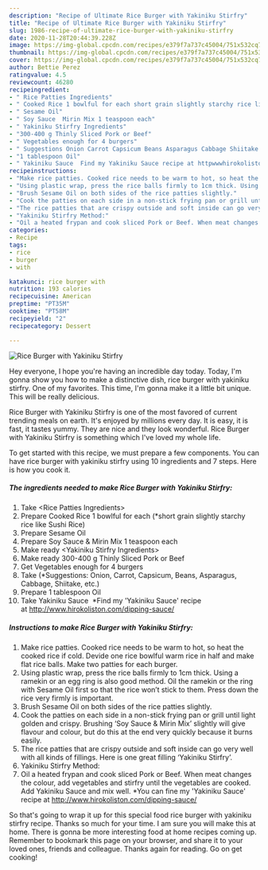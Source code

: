```yaml
---
description: "Recipe of Ultimate Rice Burger with Yakiniku Stirfry"
title: "Recipe of Ultimate Rice Burger with Yakiniku Stirfry"
slug: 1986-recipe-of-ultimate-rice-burger-with-yakiniku-stirfry
date: 2020-11-28T20:44:39.228Z
image: https://img-global.cpcdn.com/recipes/e379f7a737c45004/751x532cq70/rice-burger-with-yakiniku-stirfry-recipe-main-photo.jpg
thumbnail: https://img-global.cpcdn.com/recipes/e379f7a737c45004/751x532cq70/rice-burger-with-yakiniku-stirfry-recipe-main-photo.jpg
cover: https://img-global.cpcdn.com/recipes/e379f7a737c45004/751x532cq70/rice-burger-with-yakiniku-stirfry-recipe-main-photo.jpg
author: Bettie Perez
ratingvalue: 4.5
reviewcount: 46280
recipeingredient:
- " Rice Patties Ingredients"
- " Cooked Rice 1 bowlful for each short grain slightly starchy rice like Sushi Rice"
- " Sesame Oil"
- " Soy Sauce  Mirin Mix 1 teaspoon each"
- " Yakiniku Stirfry Ingredients"
- "300-400 g Thinly Sliced Pork or Beef"
- " Vegetables enough for 4 burgers"
- " Suggestions Onion Carrot Capsicum Beans Asparagus Cabbage Shiitake etc"
- "1 tablespoon Oil"
- " Yakiniku Sauce  Find my Yakiniku Sauce recipe at httpwwwhirokolistoncomdippingsauce"
recipeinstructions:
- "Make rice patties. Cooked rice needs to be warm to hot, so heat the cooked rice if cold. Devide one rice bowlful warm rice in half and make flat rice balls. Make two patties for each burger."
- "Using plastic wrap, press the rice balls firmly to 1cm thick. Using a ramekin or an egg ring is also good method. Oil the ramekin or the ring with Sesame Oil first so that the rice won’t stick to them. Press down the rice very firmly is important."
- "Brush Sesame Oil on both sides of the rice patties slightly."
- "Cook the patties on each side in a non-stick frying pan or grill until light golden and crispy. Brushing ‘Soy Sauce &amp; Mirin Mix’ slightly will give flavour and colour, but do this at the end very quickly because it burns easily."
- "The rice patties that are crispy outside and soft inside can go very well with all kinds of fillings. Here is one great filling ‘Yakiniku Stirfry’."
- "Yakiniku Stirfry Method:"
- "Oil a heated frypan and cook sliced Pork or Beef. When meat changes the colour, add vegetables and stirfry until the vegetables are cooked. Add Yakiniku Sauce and mix well. *You can fine my &#39;Yakiniku Sauce&#39; recipe at http://www.hirokoliston.com/dipping-sauce/"
categories:
- Recipe
tags:
- rice
- burger
- with

katakunci: rice burger with 
nutrition: 193 calories
recipecuisine: American
preptime: "PT35M"
cooktime: "PT58M"
recipeyield: "2"
recipecategory: Dessert

---
```



![Rice Burger with Yakiniku Stirfry](https://img-global.cpcdn.com/recipes/e379f7a737c45004/751x532cq70/rice-burger-with-yakiniku-stirfry-recipe-main-photo.jpg)

Hey everyone, I hope you're having an incredible day today. Today, I'm gonna show you how to make a distinctive dish, rice burger with yakiniku stirfry. One of my favorites. This time, I'm gonna make it a little bit unique. This will be really delicious.

Rice Burger with Yakiniku Stirfry is one of the most favored of current trending meals on earth. It's enjoyed by millions every day. It is easy, it is fast, it tastes yummy. They are nice and they look wonderful. Rice Burger with Yakiniku Stirfry is something which I've loved my whole life.




To get started with this recipe, we must prepare a few components. You can have rice burger with yakiniku stirfry using 10 ingredients and 7 steps. Here is how you cook it.

<!--inarticleads1-->

##### The ingredients needed to make Rice Burger with Yakiniku Stirfry:

1. Take  &lt;Rice Patties Ingredients&gt;
1. Prepare  Cooked Rice 1 bowlful for each (*short grain slightly starchy rice like Sushi Rice)
1. Prepare  Sesame Oil
1. Prepare  Soy Sauce &amp; Mirin Mix 1 teaspoon each
1. Make ready  &lt;Yakiniku Stirfry Ingredients&gt;
1. Make ready 300-400 g Thinly Sliced Pork or Beef
1. Get  Vegetables enough for 4 burgers
1. Take  (*Suggestions: Onion, Carrot, Capsicum, Beans, Asparagus, Cabbage, Shiitake, etc.)
1. Prepare 1 tablespoon Oil
1. Take  Yakiniku Sauce  *Find my &#39;Yakiniku Sauce&#39; recipe at http://www.hirokoliston.com/dipping-sauce/




<!--inarticleads2-->

##### Instructions to make Rice Burger with Yakiniku Stirfry:

1. Make rice patties. Cooked rice needs to be warm to hot, so heat the cooked rice if cold. Devide one rice bowlful warm rice in half and make flat rice balls. Make two patties for each burger.
1. Using plastic wrap, press the rice balls firmly to 1cm thick. Using a ramekin or an egg ring is also good method. Oil the ramekin or the ring with Sesame Oil first so that the rice won’t stick to them. Press down the rice very firmly is important.
1. Brush Sesame Oil on both sides of the rice patties slightly.
1. Cook the patties on each side in a non-stick frying pan or grill until light golden and crispy. Brushing ‘Soy Sauce &amp; Mirin Mix’ slightly will give flavour and colour, but do this at the end very quickly because it burns easily.
1. The rice patties that are crispy outside and soft inside can go very well with all kinds of fillings. Here is one great filling ‘Yakiniku Stirfry’.
1. Yakiniku Stirfry Method:
1. Oil a heated frypan and cook sliced Pork or Beef. When meat changes the colour, add vegetables and stirfry until the vegetables are cooked. Add Yakiniku Sauce and mix well. *You can fine my &#39;Yakiniku Sauce&#39; recipe at http://www.hirokoliston.com/dipping-sauce/




So that's going to wrap it up for this special food rice burger with yakiniku stirfry recipe. Thanks so much for your time. I am sure you will make this at home. There is gonna be more interesting food at home recipes coming up. Remember to bookmark this page on your browser, and share it to your loved ones, friends and colleague. Thanks again for reading. Go on get cooking!
